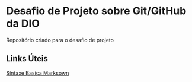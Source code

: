 # Desafio de Projeto sobre Git/GitHub da DIO
Repositório criado para o desafio de projeto

## Links Úteis
[Síntaxe Basica Marksown](https://markdownguide.org/basic-syntax/)
